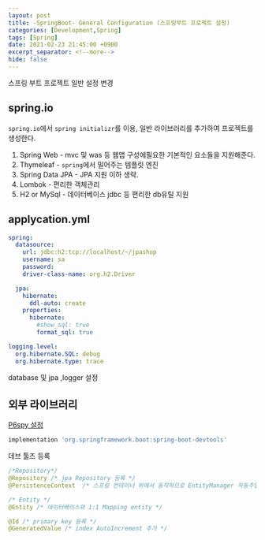 ```yaml
---
layout: post
title: -SpringBoot- General Configuration (스프링부트 프로젝트 설정)
categories: [Development,Spring]
tags: [Spring]
date: 2021-02-23 21:45:00 +0900
excerpt_separator: <!--more-->
hide: false
---
```

 스프링 부트 프로젝트 일반 설정 변경
<!--more-->  
## spring.io

`spring.io`에서 `spring initializr`를 이용, 일반 라이브러리를 추가하여 프로젝트를 생성한다.  
1. Spring Web - mvc 및 was 등 웹앱 구성에필요한 기본적인 요소들을 지원해준다.  
2. Thymeleaf - `spring`에서 밀어주는 템플릿 엔진  
3. Spring Data JPA - JPA 지원 이하 생략.  
4. Lombok - 편리한 객체관리  
5. H2 or MySql - 데이터베이스 jdbc 등 편리한 db유틸 지원  

## applycation.yml  
```yml
spring:
  datasource:
    url: jdbc:h2:tcp://localhost/~/jpashop
    username: sa
    password:
    driver-class-name: org.h2.Driver

  jpa:
    hibernate:
      ddl-auto: create
    properties:
      hibernate:
        #show_sql: true
        format_sql: true

logging.level:
  org.hibernate.SQL: debug
  org.hibernate.type: trace
```  
database 및 jpa ,logger 설정  
## 외부 라이브러리  
[P6spy 설정](gavlyukovskiy/spring-boot-data-source-decorator)  

```python
implementation 'org.springframework.boot:spring-boot-devtools'
```  
데브 툴즈 등록

```java
/*Repository*/
@Repository /* jpa Repository 등록 */
@PersistenceContext  /* 스프링 컨테이너 위에서 동작하므로 EntityManager 자동주입  */

/* Entity */
@Entity /* 데이터베이스와 1:1 Mapping entity */

@Id /* primary key 등록 */
@GeneratedValue /* index AutoIncrement 추가 */

```
